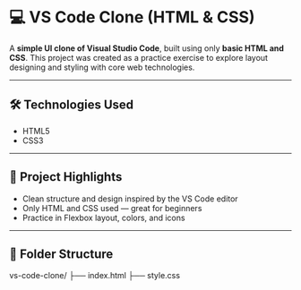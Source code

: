 # 💻 VS Code Clone (HTML & CSS)

A **simple UI clone of Visual Studio Code**, built using only **basic HTML and CSS**. This project was created as a practice exercise to explore layout designing and styling with core web technologies.

---

## 🛠️ Technologies Used

- HTML5  
- CSS3

---

## 🎯 Project Highlights

- Clean structure and design inspired by the VS Code editor
- Only HTML and CSS used — great for beginners
- Practice in Flexbox layout, colors, and icons

---

## 📁 Folder Structure
vs-code-clone/
├── index.html
├── style.css
